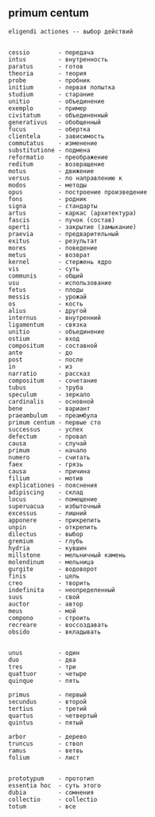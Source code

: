 ## primum centum

    eligendi actiones -- выбор действий
    

    cessio        - передача
    intus         - внутренность
    paratus       - готов
    theoria       - теория
    probe         - пробник
    initium       - первая попытка
    studium       - старание
    unitio        - объединение
    exemplo       - пример
    civitatum     - объединенный
    generativus   - обобщенный
    fucus         - обертка
    clientela     - зависимость
    commutatus    - изменение
    substitutione - подмена
    reformatio    - преображение
    reditum       - возвращение
    motus         - движение
    versus        - по направлению к
    modos         - методы
    opus          - построение произведение
    fons          - родник
    signa         - стандарты
    artus         - каркас (архитектура)
    fascis        - пучок (состав)
    operti        - закрытие (замыкание)
    praevia       - предварительный
    exitus        - результат
    mores         - поведение
    metus         - возврат
    kernel        - стержень ядро
    vis           - суть 
    communis      - общий
    usu           - использование
    fetus         - плоды
    messis        - урожай
    os            - кость
    alius         - другой
    internus      - внутренний
    ligamentum    - связка
    unitio        - объединение
    ostium        - вход
    compositum    - составной
    ante          - до
    post          - после
    in            - из
    narratio      - рассказ
    compositum    - сочетание
    tubus         - труба
    speculum      - зеркало
    cardinalis    - основной
    bene          - вариант
    praeambulum   - преамбула
    primum centum - первые сто
    successus     - успех
    defectum      - провал
    causa         - случай
    primum        - начало
    numero        - считать
    faex          - грязь
    causa         - причина
    filium        - мотив
    explicationes - пояснения
    adipiscing    - склад
    locus         - помещение
    superuacua    - избыточный
    excessus      - лишний
    apponere      - прикрепить
    unpin         - открепить
    dilectus      - выбор
    gremium       - глубь
    hydria        - кувшин
    millstone     - мельничный камень
    molendinum    - мельница
    gurgite       - водоворот
    finis         - цель
    creo          - творить
    indefinita    - неопределенный
    suus          - свой
    auctor        - автор
    meus          - мой
    compono       - строить
    recreare      - воссоздавать
    obsido        - вкладывать


    unus          - один
    duo           - два
    tres          - три
    quattuor      - четыре
    quinque       - пять

    primus        - первый
    secundus      - второй
    tertius       - третий 
    quartus       - четвертый
    quintus       - пятый

    arbor         - дерево
    truncus       - ствол
    ramus         - ветвь
    folium        - лист


    prototypum    - прототип
    essentia hoc  - суть этого
    dubia         - сомнения
    collectio     - collectio
    totum         - все
  

##
##
##




